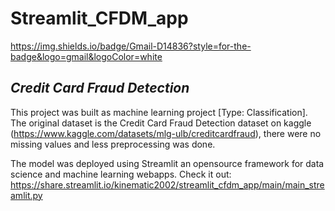 # Streamlit_CFDM_app

https://img.shields.io/badge/Gmail-D14836?style=for-the-badge&logo=gmail&logoColor=white
## _Credit Card Fraud Detection_
This project was built as machine learning project [Type: Classification]. The original dataset 
is the Credit Card Fraud Detection dataset on kaggle 
(https://www.kaggle.com/datasets/mlg-ulb/creditcardfraud), there 
were no missing values and less preprocessing was done.

The model was deployed using Streamlit an opensource framework for data science and machine 
learning webapps. 
Check it out: https://share.streamlit.io/kinematic2002/streamlit_cfdm_app/main/main_streamlit.py


[2021]: https://www.kaggle.com/datasets/mlg-ulb/creditcardfraud
